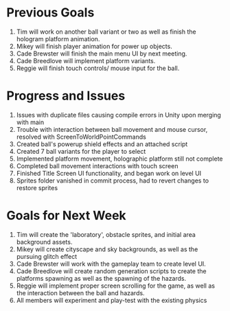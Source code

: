 # Previous Goals
1. Tim will work on another ball variant or two as well as finish the hologram platform animation.
2. Mikey will finish player animation for power up objects.
3. Cade Brewster will finish the main menu UI by next meeting.
4. Cade Breedlove will implement platform variants.
5. Reggie will finish touch controls/ mouse input for the ball. 

# Progress and Issues
1. Issues with duplicate files causing compile errors in Unity upon merging with main
2. Trouble with interaction between ball movement and mouse cursor, resolved with ScreenToWorldPointCommands
3. Created ball's powerup shield effects and an attached script
4. Created 7 ball variants for the player to select
5. Implemented platform movement, holographic platform still not complete
6. Completed ball movement interactions with touch screen
7. Finished Title Screen UI functionality, and began work on level UI
8. Sprites folder vanished in commit process, had to revert changes to restore sprites

# Goals for Next Week
1. Tim will create the 'laboratory', obstacle sprites, and initial area background assets.
2. Mikey will create cityscape and sky backgrounds, as well as the pursuing glitch effect
3. Cade Brewster will work with the gameplay team to create level UI.
4. Cade Breedlove will create random generation scripts to create the platforms spawning as well as the spawning of the hazards.
5. Reggie will implement proper screen scrolling for the game, as well as the interaction between the ball and hazards.
6. All members will experiment and play-test with the existing physics
